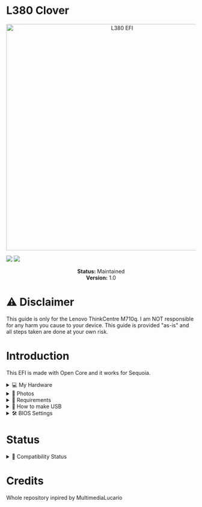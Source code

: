 # L380 Clover
<p align="center">
  <img src="https://github.com/user-attachments/assets/aa5c1f8e-4101-4290-8275-bb3cde5530f5" alt="L380 EFI" width="600"/>
</p>


<!-- Badges -->
<p>
  <img src="https://img.shields.io/badge/macOS-Sequoia-green" />
  <img src="https://img.shields.io/badge/license-MIT-purple" />
</p>

<p align="center">
  <strong>Status:</strong> Maintained<br>
  <strong>Version:</strong> 1.0
</p>

# ⚠️ Disclaimer
This guide is only for the Lenovo ThinkCentre M710q. I am NOT responsible for any harm you cause to your device. This guide is provided "as-is" and all steps taken are done at your own risk.

# Introduction
This EFI is made with Open Core and it works for Sequoia.

<details>
  <summary>💻 My Hardware</summary>
  
| Category  | Component                    |
|-----------|------------------------------|
| CPU       | Intel Core i5-6500           |
| GPU       | Intel UHD Graphics 520       |
| SSD       | Intel 256GB M.2 SSD          |
| Memory    | 16GB DDR4 2400Mhz            |
</details>

<details>
  <summary>📸 Photos</summary>
  
  ![P7010069](https://github.com/user-attachments/assets/5e346b60-59d2-4c5d-bf8d-dd354759a186)

</details>

<details>
  <summary>🔧 Requirements</summary>

  - Lenovo ThinkPad L380  
  - 32GB Flash Drive  
  - Windows PC with Python  
  - An internet connection  
  - MiniTool Partition Wizard  
  - Balena Etcher  
  - [Sequoia](https://www.mediafire.com/file/q0yseezc7atymon/Olarila+Sequoia+15.5+24F74.raw/file)

</details>

<details>
  <summary>💾 How to make USB</summary>

  1. Flash the `.raw` file (Sequoia) to your USB drive using **Balena Etcher**.  
  2. Open **MiniTool Partition Wizard**.  
  3. Right-click the 200MB EFI partition on the USB and select **"Assign letter"**.  
  4. Download and unzip this repository.  
  5. Delete all existing files from the USB's EFI partition.  
  6. Unzip .EFI and put the EFI folder in the EFI particion on the flash drive.

</details>

<details>
  <summary>🛠️ BIOS Settings</summary>

  Make sure the following settings are adjusted in your BIOS:

  - **Disable** Secure Boot  
  - **Disable** TPM (Trusted Platform Module)  
  - **Disable** Intel SGX (if available)  
  - **Enable** USB Boot  
  - **Enable** UEFI Boot Mode  
  - Set **SATA Controller Mode** to AHCI  
  - **Disable** Fast Boot  
  - Enable **Virtualization** (optional, for macOS performance)  

</details>

# Status
<details>
  <summary>🧩 Compatibility Status</summary>

| Feature             |Status         |Notes                                                |
|---------------------|----------------|---------------------------------------------------------|
| Bootloader (Op Core)| ✅ Working     | Stable boot with Sequoia                              |
| Graphics Accel.     | ✅ Working     | Full acceleration with Intel UHD 520                  |
| Audio               | ✅ Working     | Internal speakers and headphone jack                  |
| HDMI                | ✅ Working     | Display output and audio over HDMI                    |
| Bluetooth           | ✅ Working     | Detected and usable                                   |
| Lan                 | ✅ Working     | Works fine                                            |
| USB Ports           | ✅ Working     | All USB-A and USB-C ports function normally           |
| Sleep               | ❌Not Working  | Works fine with lid close/wake                        |
| Bluetooth           | 🔲 Not Tested  | Detected and usable                                   |
| iMessage/FaceTime   | 🔲 Not Tested  | I don't have an apple device to test it with          |
| Wifi                | 🔲 Not Tested  | I don't have wifi on the machine                      |
| Handoff/Airdrop     | 🔲 Not Tested  | I don't have wifi on the machine                      |
</details>

# Credits
Whole repository inpired by MultimediaLucario 
